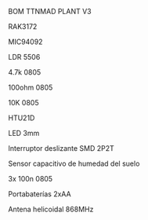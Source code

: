 BOM TTNMAD PLANT V3

RAK3172

MIC94092

LDR 5506

4.7k 0805

100ohm 0805

10K 0805

HTU21D

LED 3mm

Interruptor deslizante SMD 2P2T

Sensor capacitivo de humedad del suelo

3x 100n 0805

Portabaterías 2xAA

Antena helicoidal 868MHz
